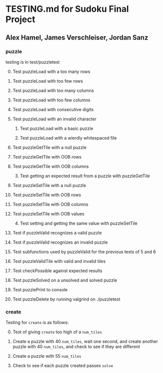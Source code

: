 # TESTING.md for Sudoku Final Project
## Alex Hamel, James Verschleiser, Jordan Sanz

### puzzle

testing is in test/puzzletest

0. Test puzzleLoad with a too many rows

0. Test puzzleLoad with too few rows

0. Test puzzleLoad with too many columns

0. Test puzzleLoad with too few columns

0. Test puzzleLoad with consecutive digits

0. Test puzzleLoad with an invalid character

    1. Test puzzleLoad with a basic puzzle

    2. Test puzzleLoad with a wierdly whitespaced file

0. Test puzzleGetTile with a null puzzle

0. Test puzzleGetTile with OOB rows

0. Test puzzleGetTile with OOB columns

    3. Test getting an expected result from a puzzle with puzzleGetTile

0. Test puzzleSetTile with a null puzzle

0. Test puzzleSetTile with OOB rows

0. Test puzzleSetTile with OOB columns

0. Test puzzleSetTile with OOB values

    4. Test setting and getting the same value with puzzleSetTile

5. Test if puzzleValid recognizes a valid puzzle

6. Test if puzzleValid recognizes an invalid puzzle

7. Test subfunctions used by puzzleValid for the previous tests of 5 and 6

8. Test puzzleValidTile with valid and invalid tiles

9. Test checkPossible against expected results

10. Test puzzleSolved on a unsolved and solved puzzle

11. Test puzzlePrint to console

12. Test puzzleDelete by running valgrind on ./puzzletest

### create

Testing for `create` is as follows:

0. Test of giving `create` too high of a `num_tiles`

1. Create a puzzle with 40 `num_tiles`, wait one second, and create another puzzle with 40 `num_tiles`, and check to see if they are different

2. Create a puzzle with 55 `num_tiles`

3. Check to see if each puzzle created passes `solve`


